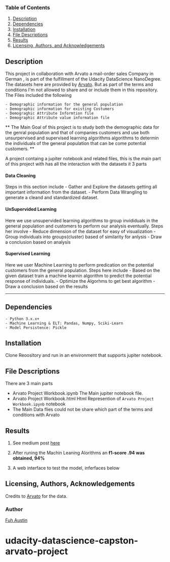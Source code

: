 
### Table of Contents

1. [Description](#description)
2. [Dependencies](#Dependencies)
3. [Installation](#installation)
4. [File Descriptions](#files)
5. [Results](#results)
6. [Licensing, Authors, and Acknowledgements](#licensing)

## Description <a name="descriptionn"></a>

This project in collaboration with Arvato a mail-order sales Company in German , is part of the fulfillment of the Udacity DataScience NanoDegree. The datasets here are provided by [Arvato](). But as part of the terms and conditions I'm not allowed to share and or include them in this repository. The Files included the following

    - Demographic information for the general population
    - Demographic information for existing Costumers
    - Demograghic Attribute Informtion file 
    - Demographic Attribute value information file

** The Main Goal of this project is to study both the demographic data for the genral population and that of companies customers and use both unsurpervised and supervised learning algorithms algorithms to determin the individuals of the general population that can be come potential customers. **

A project containg a jupiter notebook and related files, this is the main part of this project with has all the interaction with the datasets it 3 parts 

#### Data Cleaning 
Steps in this section include 
    - Gather and Explore the datasets getting all important information from the dataset.
    - Perform Data Wrangling to generate a cleand and standardized dataset.

#### UnSupervided Learning 
Here we use unsupervided learning algorithms to group invididuals in the general population and customers to perform our analysis eventually. Steps her involve
    - Reduce dimension of the dataset for easy of visualization 
    - Group individuals into groups(cluster) based of similarity for anlysis 
    - Draw a conclusion based on analysis 

#### Supervised Learning 
Here we user Machine Learning to perform predication on the potential customers from the general population. Steps here include 
    - Based on the given dataset train a machine learnin algorithm to predict the potential response of individuals.
    - Optimize the Algorhms to get best algorithm 
    - Draw a conclusion based on the results 
 
 ---

    
## Dependencies <a name="Dependencies"></a>
    - Python 3.x.x+
    - Machine Learning & ELT: Pandas, Numpy, Sciki-Learn
    - Model Persistence: Pickle
    
## Installation<a name="installation"></a>
Clone Reoository and run in an environment that supports jupiter notebook.


## File Descriptions <a name="files"></a>

There are 3 main parts
 - Arvato Project Workbook.ipynb
   The Main jupiter notebook file.
 - Arvato Project Workbook.html
   Html Represention of `Arvato Project Workbook.ipynb` notebook
 - The Main Data flies could not be share which part of the terms and conditions with Arvato
 

## Results<a name="results"></a>

 1. See medium post [here](https://medium.com/@fuhaustin/using-unsupervised-and-supervised-learning-for-customer-segmentation-and-predictive-analysis-for-2727666c13b4)
 
 2. After runing the Machin Leaning Alorithms an  **f1-score .94 was obtained, 94%**
 
 3. A web interface to test the model, inferfaces below 


## Licensing, Authors, Acknowledgements<a name="licensing"></a>

Credits to [Arvato](#)  for the data.  

### Author
[Fuh Austin](https://github.com/austin047/udacity-datascience-arvato-customer-segmentation-and-prediction) 

# udacity-datascience-capston-arvato-project
